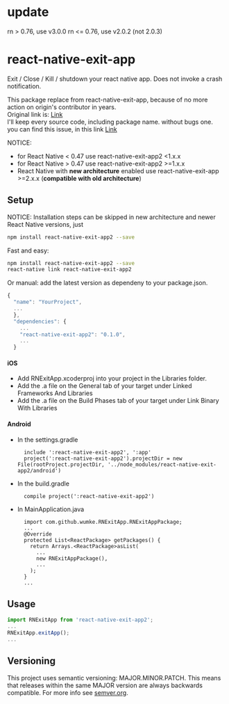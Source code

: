 # update
rn > 0.76, use v3.0.0
rn <= 0.76, use v2.0.2 (not 2.0.3)


# react-native-exit-app
Exit / Close / Kill / shutdown your react native app. Does not invoke a crash notification.

This package replace from react-native-exit-app, because of no more action on origin's contributor in years.
<br/>
Original link is: <a href="https://github.com/wumke/react-native-exit-app" target="_blank">Link</a>
<br/>
I'll keep every source code, including package name. without bugs one.
<br/>
you can find this issue, in this link <a href="https://github.com/wumke/react-native-exit-app/pull/72" target="_blank">Link</a>

NOTICE:
- for React Native < 0.47 use react-native-exit-app2 <1.x.x
- for React Native > 0.47 use react-native-exit-app2 >=1.x.x
- React Native with **new architecture** enabled use react-native-exit-app >=2.x.x (**compatible with old architecture**)

## Setup

NOTICE:
Installation steps can be skipped in new architecture and newer React Native versions, just 
```bash
npm install react-native-exit-app2 --save
```

Fast and easy:
```bash
npm install react-native-exit-app2 --save
react-native link react-native-exit-app2
```

Or manual: add the latest version as dependeny to your package.json.

```javascript
{
  "name": "YourProject",
  ...
  },
  "dependencies": {
    ...
    "react-native-exit-app2": "0.1.0",
    ...
  }
```

#### iOS
* Add RNExitApp.xcoderproj into your project in the Libraries folder.
* Add the .a file on the General tab of your target under Linked Frameworks And Libraries
* Add the .a file on the Build Phases tab of your target under Link Binary With Libraries

#### Android
* In the settings.gradle
  ```
    include ':react-native-exit-app2', ':app'
    project(':react-native-exit-app2').projectDir = new File(rootProject.projectDir, '../node_modules/react-native-exit-app2/android')
  ```
* In the build.gradle
  ```
    compile project(':react-native-exit-app2')
  ```
* In MainApplication.java
  ```
    import com.github.wumke.RNExitApp.RNExitAppPackage;
    ...
    @Override
    protected List<ReactPackage> getPackages() {
      return Arrays.<ReactPackage>asList(
        ...
        new RNExitAppPackage(),
        ...
      );
    }
    ...
  ```
## Usage

```javascript
import RNExitApp from 'react-native-exit-app2';
...
RNExitApp.exitApp();
...
```

## Versioning

This project uses semantic versioning: MAJOR.MINOR.PATCH.
This means that releases within the same MAJOR version are always backwards compatible. For more info see [semver.org](http://semver.org/).
